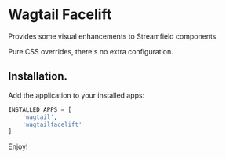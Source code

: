 # Wagtail Facelift

Provides some visual enhancements to Streamfield components.

Pure CSS overrides, there's no extra configuration.

## Installation.

Add the application to your installed apps:

```python
INSTALLED_APPS = [
    'wagtail',
    'wagtailfacelift'
]
```

Enjoy!


